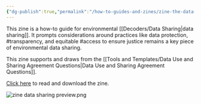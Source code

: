 ```yaml
---
{"dg-publish":true,"permalink":"/how-to-guides-and-zines/zine-the-data-we-own/","tags":["transparency","access"]}
---
```


This zine is a how-to guide for environmental [[Decoders/Data Sharing\|data sharing]]. It prompts considerations around practices like data protection, #transparency, and equitable #access to ensure justice remains a key piece of environmental data sharing.

  

This zine supports and draws from the [[Tools and Templates/Data Use and Sharing Agreement Questions\|Data Use and Sharing Agreement Questions]].

  
[Click here](https://zenodo.org/records/15285148) to read and download the zine.


![zine data sharing preview.png](/img/user/Photos%20for%20Resource%20Library/zine%20data%20sharing%20preview.png)